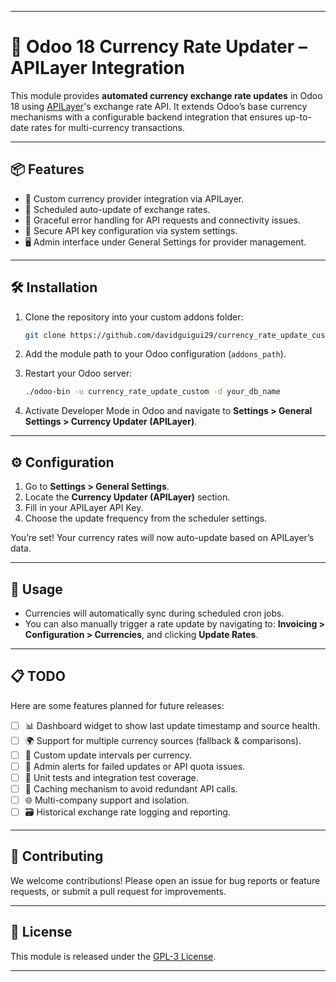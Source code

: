 
---

# 💱 Odoo 18 Currency Rate Updater – APILayer Integration

This module provides **automated currency exchange rate updates** in Odoo 18 using [APILayer](https://apilayer.com)'s exchange rate API. It extends Odoo’s base currency mechanisms with a configurable backend integration that ensures up-to-date rates for multi-currency transactions.

---

## 📦 Features

- 🔧 Custom currency provider integration via APILayer.
- 🔁 Scheduled auto-update of exchange rates.
- 🧠 Graceful error handling for API requests and connectivity issues.
- 🔐 Secure API key configuration via system settings.
- 🖥️ Admin interface under General Settings for provider management.

---

## 🛠️ Installation

1. Clone the repository into your custom addons folder:
   ```bash
   git clone https://github.com/davidguigui29/currency_rate_update_custom.git
   ```

2. Add the module path to your Odoo configuration (`addons_path`).

3. Restart your Odoo server:
   ```bash
   ./odoo-bin -u currency_rate_update_custom -d your_db_name
   ```

4. Activate Developer Mode in Odoo and navigate to **Settings > General Settings > Currency Updater (APILayer)**.

---

## ⚙️ Configuration

1. Go to **Settings > General Settings**.
2. Locate the **Currency Updater (APILayer)** section.
3. Fill in your APILayer API Key.
4. Choose the update frequency from the scheduler settings.

You’re set! Your currency rates will now auto-update based on APILayer’s data.

---

## 🚀 Usage

- Currencies will automatically sync during scheduled cron jobs.
- You can also manually trigger a rate update by navigating to:
  **Invoicing > Configuration > Currencies**, and clicking **Update Rates**.

---

## 📋 TODO

Here are some features planned for future releases:

- [ ] 📊 Dashboard widget to show last update timestamp and source health.
- [ ] 🌍 Support for multiple currency sources (fallback & comparisons).
- [ ] 📆 Custom update intervals per currency.
- [ ] 🔔 Admin alerts for failed updates or API quota issues.
- [ ] 🧪 Unit tests and integration test coverage.
- [ ] 💾 Caching mechanism to avoid redundant API calls.
- [ ] 🌐 Multi-company support and isolation.
- [ ] 🗃️ Historical exchange rate logging and reporting.

---

## 📢 Contributing

We welcome contributions! Please open an issue for bug reports or feature requests, or submit a pull request for improvements.

---

## 🧾 License

This module is released under the [GPL-3 License](https://www.odoo.com/documentation/18.0/legal/licenses/licenses.html#odoo-apps).

---
